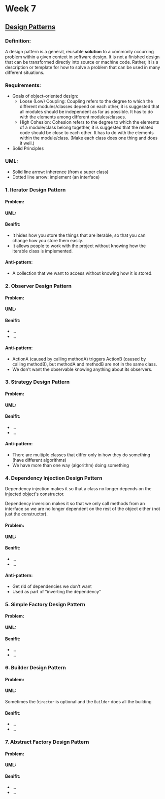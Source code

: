 # Week 7

## [Design Patterns](https://sourcemaking.com/design_patterns)

### Definition: 
A design pattern is a general, reusable **solution** to a commonly occurring problem within a given context in software design. It is not a finished design that can be transformed directly into source or machine code. Rather, it is a description or template for how to solve a problem that can be used in many different situations.

### Requirements:

* Goals of object-oriented design:
    * Loose (Low) Coupling: Coupling refers to the degree to which the different modules/classes depend on each other, it is suggested that all modules should be independent as far as possible. It has to do with the elements among different modules/classes.
    * High Cohesion: Cohesion refers to the degree to which the elements of a module/class belong together, it is suggested that the related code should be close to each other. It has to do with the elements within the module/class. (Make each class does one thing and does it well.)
* Solid Principles

### UML:
* Solid line arrow: inherence (from a super class)
* Dotted line arrow: implement (an interface)


### 1. Iterator Design Pattern
#### Problem:

#### UML:

#### Benifit:
* It hides how you store the things that are iterable, so that you can change how you store them easily.
* It allows people to work with the project without knowing how the iterable class is implemented.

#### Anti-pattern:
* A collection that we want to access without knowing how it is stored.


### 2. Observer Design Pattern
#### Problem:

#### UML:

#### Benifit:
* ...
* ...

#### Anti-pattern:
* ActionA (caused by calling methodA) triggers ActionB (caused by calling methodB), but methodA and methodB are not in the same class.
* We don't want the observable knowing anything about its observers.


### 3. Strategy Design Pattern
#### Problem:

#### UML:

#### Benifit:
* ...
* ...

#### Anti-pattern:
* There are multiple classes that differ only in how they do something (have different algorithms)
* We have more than one way (algorithm) doing something


### 4. Dependency Injection Design Pattern
Dependency injection makes it so that a class no longer depends on the injected object's constructor.

Dependency inversion makes it so that we only call methods from an interface so we are no longer dependent on the rest of the object either (not just the constructor).
#### Problem:

#### UML:

#### Benifit:
* ...
* ...

#### Anti-pattern:
* Get rid of dependencies we don't want
* Used as part of "inverting the dependency"

### 5. Simple Factory Design Pattern
#### Problem:

#### UML:

#### Benifit:
* ...
* ...


### 6. Builder Design Pattern
#### Problem:

#### UML:

Sometimes the `Director` is optional and the `Builder` does all the building

#### Benifit:
* ...
* ...


### 7. Abstract Factory Design Pattern
#### Problem:

#### UML:

#### Benifit:
* ...
* ...